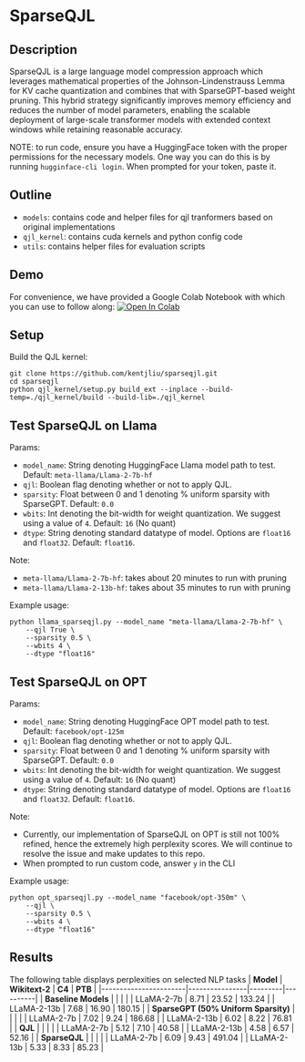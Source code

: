 # SparseQJL

## Description
SparseQJL is a large language model compression approach which leverages mathematical properties of the 
Johnson-Lindenstrauss Lemma for KV cache quantization and combines that with SparseGPT-based weight
pruning. This hybrid strategy significantly improves memory efficiency and reduces the number of model parameters, enabling
the scalable deployment of large-scale transformer models with extended context windows while retaining reasonable accuracy.

NOTE: to run code, ensure you have a HuggingFace token with the proper permissions for the necessary models.
One way you can do this is by running `hugginface-cli login`. When prompted for your token, paste it.

## Outline
* `models`: contains code and helper files for qjl tranformers based on original implementations
* `qjl_kernel`: contains cuda kernels and python config code
* `utils`: contains helper files for evaluation scripts

## Demo
For convenience, we have provided a Google Colab Notebook with which you can use to follow along:
[![Open In Colab](https://colab.research.google.com/assets/colab-badge.svg)](https://colab.research.google.com/github/kentjliu/sparseqjl/blob/main/test-book.ipynb)

## Setup
Build the QJL kernel:
```
git clone https://github.com/kentjliu/sparseqjl.git
cd sparseqjl
python qjl_kernel/setup.py build_ext --inplace --build-temp=./qjl_kernel/build --build-lib=./qjl_kernel
```

## Test SparseQJL on Llama

Params:

* `model_name`: String denoting HuggingFace Llama model path to test. Default: `meta-llama/Llama-2-7b-hf`
* `qjl`: Boolean flag denoting whether or not to apply QJL.
* `sparsity`: Float between 0 and 1 denoting \% uniform sparsity with SparseGPT. Default: `0.0`
* `wbits`: Int denoting the bit-width for weight quantization. We suggest using a value of `4`. Default: `16` (No quant)
* `dtype`: String denoting standard datatype of model. Options are `float16` and `float32`. Default: `float16`.

Note:
* `meta-llama/Llama-2-7b-hf`: takes about 20 minutes to run with pruning
* `meta-llama/Llama-2-13b-hf`: takes about 35 minutes to run with pruning

Example usage:
```
python llama_sparseqjl.py --model_name "meta-llama/Llama-2-7b-hf" \
    --qjl True \
    --sparsity 0.5 \
    --wbits 4 \
    --dtype "float16"
```

## Test SparseQJL on OPT
Params:

* `model_name`: String denoting HuggingFace OPT model path to test. Default: `facebook/opt-125m`
* `qjl`: Boolean flag denoting whether or not to apply QJL.
* `sparsity`: Float between 0 and 1 denoting \% uniform sparsity with SparseGPT. Default: `0.0`
* `wbits`: Int denoting the bit-width for weight quantization. We suggest using a value of `4`. Default: `16` (No quant)
* `dtype`: String denoting standard datatype of model. Options are `float16` and `float32`. Default: `float16`.

Note:

* Currently, our implementation of SparseQJL on OPT is still not 100\% refined, hence the extremely high perplexity scores. We will continue to resolve the issue and make updates to this repo. 
* When prompted to run custom code, answer `y` in the CLI

Example usage:
```
python opt_sparseqjl.py --model_name "facebook/opt-350m" \
    --qjl \
    --sparsity 0.5 \
    --wbits 4 \
    --dtype "float16"
```

## Results
The following table displays perplexities on selected NLP tasks
| **Model**             | **Wikitext-2** | **C4**  | **PTB**  |
|-----------------------|----------------|---------|----------|
| **Baseline Models**   |                |         |          |
| LLaMA-2-7b            | 8.71           | 23.52   | 133.24   |
| LLaMA-2-13b           | 7.68           | 16.90   | 180.15   |
| **SparseGPT (50% Uniform Sparsity)** | | | |
| LLaMA-2-7b            | 7.02           | 9.24    | 186.68   |
| LLaMA-2-13b           | 6.02           | 8.22    | 76.81    |
| **QJL**               |                |         |          |
| LLaMA-2-7b            | 5.12           | 7.10    | 40.58    |
| LLaMA-2-13b           | 4.58           | 6.57    | 52.16    |
| **SparseQJL**         |                |         |          |
| LLaMA-2-7b            | 6.09           | 9.43    | 491.04   |
| LLaMA-2-13b           | 5.33           | 8.33    | 85.23    |
